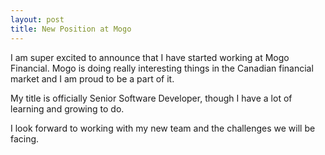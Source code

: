 ```yaml
---
layout: post
title: New Position at Mogo
---
```


I am super excited to announce that I have started working at Mogo Financial.
Mogo is doing really interesting things in the Canadian financial market
and I am proud to be a part of it.

My title is officially Senior Software Developer, though I have a lot of
learning and growing to do.

I look forward to working with my new team and the challenges we will be facing.